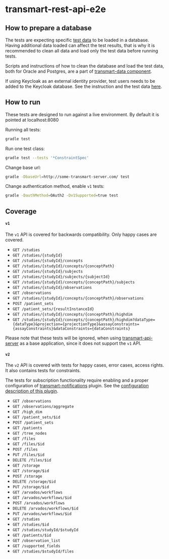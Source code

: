 # transmart-rest-api-e2e

## How to prepare a database

The tests are expecting specific [test data](../transmart-data/test_data) to be loaded in a database. Having additional data loaded can affect the test results, that is why it is recommended to clean all data and load only the test data before running tests.

Scripts and instructions of how to clean the database and load the test data, both for Oracle and Postgres, are a part of [transmart-data component](../transmart-data/test_data).

If using Keycloak as an external identity provider, test users needs to be added to the Keycloak database. See the instruction and the test data [here](../transmart-data/test_data/keycloak).

## How to run
These tests are designed to run against a live environment. By default it is pointed at localhost:8080

Running all tests:
```bash
gradle test
```

Run one test class: 
```bash
gradle test --tests '*ConstraintSpec'
```

Change base url:
```bash
gradle -DbaseUrl=http://some-transmart-server.com/ test
```

Change authentication method, enable `v1` tests:
```bash
gradle -DauthMethod=OAuth2 -Dv1Supported=true test
```

## Coverage
#### `v1`
The `v1` API is covered for backwards compatibility. Only happy cases are covered.
- `GET /studies`
- `GET /studies/{studyId}`
- `GET /studies/{studyId}/concepts`
- `GET /studies/{studyId}/concepts/{conceptPath}`
- `GET /studies/{studyId}/subjects`
- `GET /studies/{studyId}/subjects/{subjectId}`
- `GET /studies/{studyId}/concepts/{conceptPath}/subjects`
- `GET /studies/{studyId}/observations`
- `GET /observations`
- `GET /studies/{studyId}/concepts/{conceptPath}/observations`
- `POST /patient_sets`
- `GET /patient_sets/{resultInstanceId}`
- `GET /studies/{studyId}/concepts/{conceptPath}/highdim`
- `GET /studies/{studyId}/concepts/{conceptPath}/highdim?dataType={dataType}&projection={projectionType}&assayConstraints={assayConstraints}&dataConstraints={dataConstraints}`

Please note that these tests will be ignored, when using [transmart-api-server](../transmart-api-server) as a base application, since it does not support the `v1` API.

#### `v2`
The `v2` API is covered with tests for happy cases, error cases, access rights.
It also contains tests for constraints.

The tests for subscription functionality require enabling and a proper configuration  of [transmart-notifications](../transmart-notifications) plugin. See the [configuration description of this plugin](../transmart-notifications/README.md).

- `GET /observations`
- `GET /observations/aggregate`
- `GET /high_dim`
- `GET /patient_sets/$id`
- `POST /patient_sets`
- `GET /patients`
- `GET /tree_nodes`
- `GET /files`
- `GET /files/$id`
- `POST /files`
- `PUT /files/$id`
- `DELETE /files/$id`
- `GET /storage`
- `GET /storage/$id`
- `POST /storage`
- `DELETE /storage/$id`
- `PUT /storage/$id`
- `GET /arvados/workflows`
- `GET /arvados/workflows/$id`
- `POST /arvados/workflows`
- `DELETE /arvados/workflows/$id`
- `PUT /arvados/workflows/$id`
- `GET /studies`
- `GET /studies/$id`
- `GET /studies/studyId/$studyId`
- `GET /patients/$id`
- `GET /observation_list`
- `GET /supported_fields`
- `GET /studies/$studyId/files`
